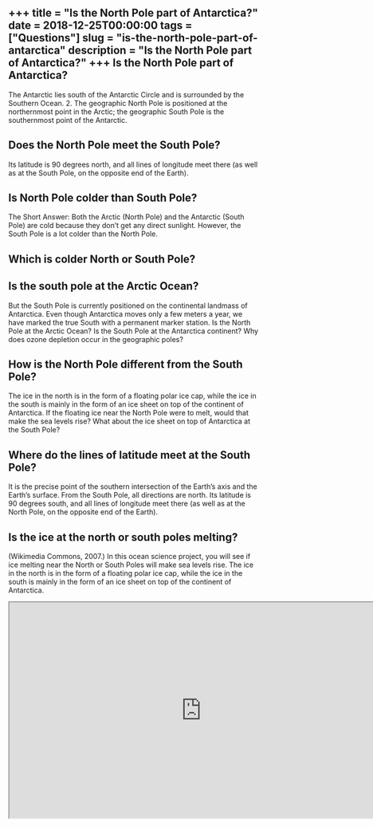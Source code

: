 +++
title = "Is the North Pole part of Antarctica?"
date = 2018-12-25T00:00:00
tags = ["Questions"]
slug = "is-the-north-pole-part-of-antarctica"
description = "Is the North Pole part of Antarctica?"
+++
Is the North Pole part of Antarctica?
-------------------------------------

The Antarctic lies south of the Antarctic Circle and is surrounded by the Southern Ocean. 2. The geographic North Pole is positioned at the northernmost point in the Arctic; the geographic South Pole is the southernmost point of the Antarctic.

Does the North Pole meet the South Pole?
----------------------------------------

Its latitude is 90 degrees north, and all lines of longitude meet there (as well as at the South Pole, on the opposite end of the Earth).

Is North Pole colder than South Pole?
-------------------------------------

The Short Answer: Both the Arctic (North Pole) and the Antarctic (South Pole) are cold because they don’t get any direct sunlight. However, the South Pole is a lot colder than the North Pole.

Which is colder North or South Pole?
------------------------------------

Is the south pole at the Arctic Ocean?
--------------------------------------

But the South Pole is currently positioned on the continental landmass of Antarctica. Even though Antarctica moves only a few meters a year, we have marked the true South with a permanent marker station. Is the North Pole at the Arctic Ocean? Is the South Pole at the Antarctica continent? Why does ozone depletion occur in the geographic poles?

How is the North Pole different from the South Pole?
----------------------------------------------------

The ice in the north is in the form of a floating polar ice cap, while the ice in the south is mainly in the form of an ice sheet on top of the continent of Antarctica. If the floating ice near the North Pole were to melt, would that make the sea levels rise? What about the ice sheet on top of Antarctica at the South Pole?

Where do the lines of latitude meet at the South Pole?
------------------------------------------------------

It is the precise point of the southern intersection of the Earth’s axis and the Earth’s surface. From the South Pole, all directions are north. Its latitude is 90 degrees south, and all lines of longitude meet there (as well as at the North Pole, on the opposite end of the Earth).

Is the ice at the north or south poles melting?
-----------------------------------------------

(Wikimedia Commons, 2007.) In this ocean science project, you will see if ice melting near the North or South Poles will make sea levels rise. The ice in the north is in the form of a floating polar ice cap, while the ice in the south is mainly in the form of an ice sheet on top of the continent of Antarctica.

<iframe allow="accelerometer; autoplay; clipboard-write; encrypted-media; gyroscope; picture-in-picture" allowfullscreen="" class="__youtube_prefs__  epyt-is-override  no-lazyload" data-no-lazy="1" data-origheight="433" data-origwidth="770" data-skipgform_ajax_framebjll="" height="433" id="_ytid_65252" loading="lazy" src="https://www.youtube.com/embed/w6euUHfJb3w?enablejsapi=1&autoplay=0&cc_load_policy=0&cc_lang_pref=&iv_load_policy=1&loop=0&modestbranding=0&rel=1&fs=1&playsinline=0&autohide=2&theme=dark&color=red&controls=1&" title="YouTube player" width="770"></iframe>